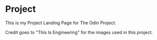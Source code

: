 # Project
This is my Project Landing Page for The Odin Project.

Credit goes to "This Is Engineering" for the images used in this project.
